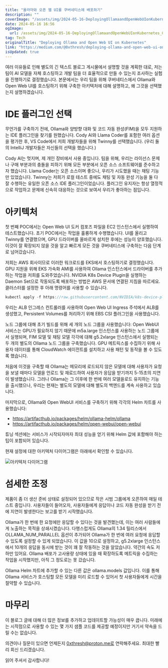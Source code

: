 ```yaml
---
title: "올라마와 오픈 웹 UI를 쿠버네티스에 배포하기"
description: ""
coverImage: "/assets/img/2024-05-16-DeployingOllamaandOpenWebUIonKubernetes_0.png"
date: 2024-05-16 16:56
ogImage:
  url: /assets/img/2024-05-16-DeployingOllamaandOpenWebUIonKubernetes_0.png
tag: Tech
originalTitle: "Deploying Ollama and Open Web UI on Kubernetes"
link: "https://medium.com/@0xthresh/deploying-ollama-and-open-web-ui-on-kubernetes-7a05c986153e"
isUpdated: true
---
```


여러 이유들로 인해 별도의 긴 텍스트 블로그 게시물에서 설명할 것을 계획한 대로, 저는 팀이 AI 모델을 자체 호스팅하고 개발 팀을 더 효율적으로 만들 수 있는지 조사하는 실험을 진행하기로 결정했습니다. 본문에서는 우리 팀을 위해 쿠버네티스에서 Ollama와 Open Web UI를 호스팅하기 위해 구축한 아키텍처에 대해 설명하고, 왜 그것을 선택했는지 설명하겠습니다.

# IDE 플러그인 선택

무언가를 구축하기 전에, Ollama와 양방향 대화 및 코드 자동 완성(FIM)을 모두 지원하는 IDE 플러그인을 찾기를 원했습니다. Cody AI와 Llama Coder를 포함한 여러 옵션을 평가한 후, VS Code에서 저희 개발자들을 위해 Twinny를 선택했습니다. (우리 둘의 IntelliJ 개발자들은 자신들의 선택을 했습니다.)

Cody AI는 멋지며, 제 개인 장비에서 사용 중입니다. 팀을 위해, 우리는 라이선스 문제나 구매 부분과의 충돌을 피하기 위해 모든 부분에서 오픈 소스 소프트웨어를 준수하고자 했습니다. Llama Coder는 오픈 소스이며 좋으나, 우리가 시도했을 때는 채팅 기능만 있었습니다. Twinny는 저희가 로컬 테스트 중에도 채팅 및 자동 완성 기능을 둘 다 잘 수행하는 유일한 오픈 소스 IDE 플러그인이었습니다. 플러그인 유지자는 항상 열정적으로 작업하고 문제에 신속히 대응하는 것으로 보여서 우리가 좋아하는 점입니다.

<!-- seedividend - 사각형 -->

<ins class="adsbygoogle"
     style="display:block"
     data-ad-client="ca-pub-4877378276818686"
     data-ad-slot="1898504329"
     data-ad-format="auto"
     data-full-width-responsive="true"></ins>

<script>
     (adsbygoogle = window.adsbygoogle || []).push({});
</script>

# 아키텍처

첫 번째 POC에서는 Open Web UI 도커 컴포즈 파일을 EC2 인스턴스에서 실행하여 테스트했습니다. 초기 POC에서는 작업을 훌륭하게 수행했습니다. UI를 올리고 Twinny를 연결했으며, GPU 드라이버를 올바르게 설치한 후에는 성능이 양호했습니다. 이것이 잘 확장되지 않을 것을 알고 빠르게 모든 것을 쿠버네티스에 구축하는 다음 단계로 넘어갔습니다.

저희는 AWS 회사이므로 이러한 워크로드를 EKS에서 호스팅하기로 결정했습니다. GPU 지원을 위해 EKS 가속화 AMI를 사용하여 Ollama 인스턴스에서 드라이버를 추가하는 작업을 저희를 도와주었습니다. NVIDIA K8s Device Plugin을 실행하는 Daemon Set으로 작동되도록 배포하는 방법은 AWS 문서에 연결된 지침을 따르세요. 클러스터를 설정한 후 아래 명령어를 사용할 수 있습니다.

```js
kubectl apply -f https://raw.githubusercontent.com/NVIDIA/k8s-device-plugin/v0.14.5/nvidia-device-plugin.yml
```

<!-- seedividend - 사각형 -->

<ins class="adsbygoogle"
     style="display:block"
     data-ad-client="ca-pub-4877378276818686"
     data-ad-slot="1898504329"
     data-ad-format="auto"
     data-full-width-responsive="true"></ins>

<script>
     (adsbygoogle = window.adsbygoogle || []).push({});
</script>

우리는 ALB 인그레스 컨트롤러를 사용하여 Open Web UI Ingress 주석에서 ALB를 생성했고, Persistent Volumes를 처리하기 위해 EBS CSI 플러그인을 사용했습니다.

노드 그룹에 대해 초기 빌드를 위해 세 개의 노드 그룹을 사용했습니다: Open WebUI 서비스는 GPU가 필요하지 않기 때문에 m5a.large 인스턴스를 사용하는 노드 그룹에서 실행되며, FIM 모델 및 채팅 모델 각각에 대해 g5.2xlarge 인스턴스에서 실행되는 두 개의 별도의 Ollama 노드 그룹을 구축했습니다. GPU 메트릭스를 수집하기 위해 사용자 데이터를 통해 CloudWatch 에이전트를 설치하고 사용 패턴 및 동작을 볼 수 있도록 했습니다.

처음에 이것을 구축할 때 Ollama는 메모리에 로드되지 않은 모델에 대해 사용자가 요청을 보낼 때마다 모델을 언로드 및 재로드하여 사용자가 응답을 받기까지 5-15초의 지연이 발생했습니다. 그러나 Ollama는 그 이후에 한 번에 여러 모델을로드 유지하는 기능을 출시했으나, 우리는 현재는 별도의 모델에 대해 별도의 백엔드를 계속 사용하고 있습니다.

마지막으로, Ollama와 Open WebUI 서비스를 구축하기 위해 각각의 Helm 차트를 사용했습니다:

<!-- seedividend - 사각형 -->

<ins class="adsbygoogle"
     style="display:block"
     data-ad-client="ca-pub-4877378276818686"
     data-ad-slot="1898504329"
     data-ad-format="auto"
     data-full-width-responsive="true"></ins>

<script>
     (adsbygoogle = window.adsbygoogle || []).push({});
</script>

- https://artifacthub.io/packages/helm/ollama-helm/ollama
- https://artifacthub.io/packages/helm/open-webui/open-webui

튜닝 섹션에는 서비스가 시작되자마자 최대 성능을 얻기 위해 Helm 값에 포함해야 하는 팁이 포함되어 있습니다.

현재 설정에 대한 아키텍처 다이어그램은 아래에서 확인할 수 있습니다.

![아키텍처 다이어그램](/assets/img/2024-05-16-DeployingOllamaandOpenWebUIonKubernetes_0.png)

<!-- seedividend - 사각형 -->

<ins class="adsbygoogle"
     style="display:block"
     data-ad-client="ca-pub-4877378276818686"
     data-ad-slot="1898504329"
     data-ad-format="auto"
     data-full-width-responsive="true"></ins>

<script>
     (adsbygoogle = window.adsbygoogle || []).push({});
</script>

# 섬세한 조정

제품이 좀 더 생산 준비 상태로 설정되어 있으므로 작은 시범 그룹에게 오픈하여 매일 테스트 중입니다. 사용자들이 들어오자, 사용자들에게 응답이나 코드 자동 완성을 받기 전에 지연이 발생한다는 보고를 받기 시작했습니다.

Ollama가 한 번에 한 요청에만 응답할 수 있다는 것을 발견했는데, 이는 여러 사람들에게 노출하는 목적을 상쇄시켰습니다. 다행스럽게도 Ollama의 1.34 릴리스에서 OLLAMA_NUM_PARALLEL 옵션이 추가되어 Ollama가 한 번에 여러 요청에 응답할 수 있도록 설정할 수 있게 되었습니다. 이 값을 10으로 설정하고, g5.2xlarge 인스턴스에서 10개의 응답을 동시에 받는 것이 꽤 잘 작동하는 것을 알았습니다. 약간의 속도 저하만 있어요. Ollama 배포가 고사용량 상태에 있을 때 확장하도록 메트릭을 수집하는 작업을 시작했지만, 아직 그 정도로는 못 갔습니다.

Ollama Helm 차트에 추가할 수 있는 다른 값은 ollama.models 값입니다. 이를 통해 Ollama 서비스가 호스팅할 모든 모델을 미리 로드할 수 있어서 첫 사용자들에게 시간을 절약할 수 있습니다.

<!-- seedividend - 사각형 -->

<ins class="adsbygoogle"
     style="display:block"
     data-ad-client="ca-pub-4877378276818686"
     data-ad-slot="1898504329"
     data-ad-format="auto"
     data-full-width-responsive="true"></ins>

<script>
     (adsbygoogle = window.adsbygoogle || []).push({});
</script>

# 마무리

이 블로그 글에 대해 더 많은 정보를 추가하고 업데이트할 가능성이 매우 큽니다. 미래에는 시작점으로 사용할 수 있는 몇 가지 샘플 코드를 제공할 예정이지만 거기서 약속을 드릴 수는 없습니다.

의견이나 질문이 있으면 언제든지 0xthresh@proton.me로 연락해주세요. 최대한 빨리 회신 드리겠습니다.

읽어 주셔서 감사합니다!
